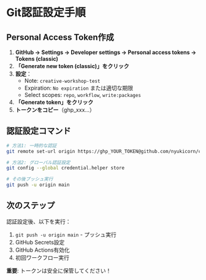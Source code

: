 # Git認証設定手順

## Personal Access Token作成

1. **GitHub → Settings → Developer settings → Personal access tokens → Tokens (classic)**
2. **「Generate new token (classic)」をクリック**
3. **設定**：
   - Note: `creative-workshop-test`
   - Expiration: `No expiration` または適切な期限
   - Select scopes: `repo`, `workflow`, `write:packages`
4. **「Generate token」をクリック**
5. **トークンをコピー**（ghp_xxx...）

## 認証設定コマンド

```bash
# 方法1: 一時的な認証
git remote set-url origin https://ghp_YOUR_TOKEN@github.com/nyukicorn/creative-workshop-test.git

# 方法2: グローバル認証設定
git config --global credential.helper store

# その後プッシュ実行
git push -u origin main
```

## 次のステップ

認証設定後、以下を実行：

1. `git push -u origin main` - プッシュ実行
2. GitHub Secrets設定
3. GitHub Actions有効化
4. 初回ワークフロー実行

**重要**: トークンは安全に保管してください！